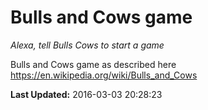 # Bulls and Cows game
*Alexa, tell Bulls Cows to start a game*

Bulls and Cows game as described here
https://en.wikipedia.org/wiki/Bulls_and_Cows

**Last Updated:** 2016-03-03 20:28:23